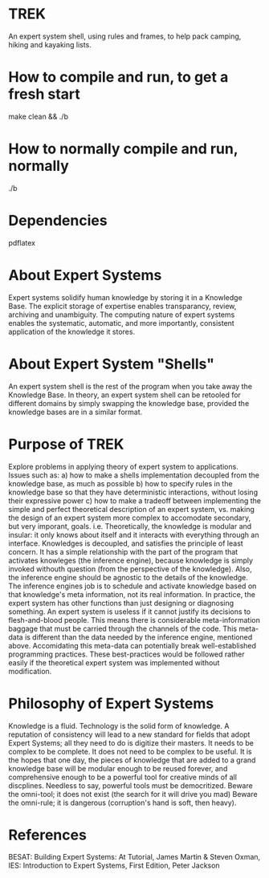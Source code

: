 # TREK
An expert system shell, using rules and frames, to help pack camping, hiking and kayaking lists.

# How to compile and run, to get a fresh start
make clean && ./b

# How to normally compile and run, normally
./b

# Dependencies
pdflatex

# About Expert Systems
Expert systems solidify human knowledge by storing it in a Knowledge Base.
The explicit storage of expertise enables transparancy, review, archiving and unambiguity.
The computing nature of expert systems enables the systematic, automatic,
and more importantly, consistent application of the knowledge it stores.

# About Expert System "Shells"
An expert system shell is the rest of the program when you take away the Knowledge Base.
In theory, an expert system shell can be retooled for different domains by 
simply swapping the knowledge base, provided
the knowledge bases are in a similar format.

# Purpose of TREK
Explore problems in applying theory of expert system to applications.
Issues such as:
a) how to make a shells implementation decoupled from the knowledge base, as much as possible
b) how to specify rules in the knowledge base so that they have deterministic interactions,
   without losing their expressive power
c) how to make a tradeoff between implementing the simple and perfect theoretical description of an expert system,
   vs. making the design of an expert system more complex to accomodate secondary, but very imporant, goals.
   i.e. Theoretically, the knowledge is modular and insular: it only knows about itself and it 
   interacts with everything through an interface. Knowledges is decoupled, and satisfies the principle of least concern.
   It has a simple relationship with the part of the program that activates knowleges (the inference engine), because knowledge is simply invoked withouth question (from the perspective of the knowledge). Also, the inference engine
   should be agnostic to the details of the knowledge. The inference engines job is to schedule and activate knowledge based on that knowledge's meta information, not its real information.
   In practice, the expert system has other functions  than just designing or diagnosing something.
   An expert system is useless if it cannot justify its decisions to flesh-and-blood people. This means there is considerable meta-information baggage that must be carried through the channels of the code. This meta-data is different than the data needed by the inference engine, mentioned above. Accomidating this meta-data can potentially break well-established programming practices. These best-practices would be followed rather easily if the theoretical expert system was implemented without modification.

# Philosophy of Expert Systems
Knowledge is a fluid. Technology is the solid form of knowledge.
A reputation of consistency will lead to a new standard for fields that adopt Expert Systems; all they need to do is digitize their masters.
It needs to be complex to be complete. It does not need to be complex to be useful.
It is the hopes that one day, the pieces of knowledge that are added to 
a grand knowledge base will be modular enough to be reused
forever, and comprehensive enough to be a powerful tool for
creative minds of all discplines. 
Needless to say, powerful tools must be democritized. 
Beware the omni-tool; it does not exist (the search for it will drive you mad)
Beware the omni-rule; it is dangerous (corruption's hand is soft, then heavy).

# References
BESAT: Building Expert Systems: At Tutorial, James Martin & Steven Oxman,
IES: Introduction to Expert Systems, First Edition, Peter Jackson

